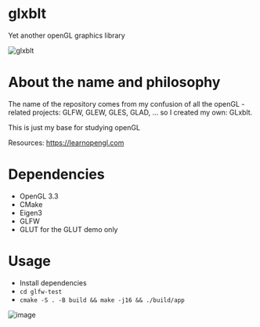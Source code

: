 # glxblt
Yet another openGL graphics library

![glxblt](https://user-images.githubusercontent.com/17768288/149989660-6f7a4e49-4d70-4418-be20-0cbd31324751.jpg)

# About the name and philosophy

The name of the repository comes from my confusion of all the openGL -related projects: GLFW, GLEW, GLES, GLAD, ... so I created my own: GLxblt.

This is just my base for studying openGL

Resources: https://learnopengl.com

# Dependencies
- OpenGL 3.3
- CMake
- Eigen3
- GLFW
- GLUT for the GLUT demo only

# Usage
- Install dependencies
- `cd glfw-test`
- `cmake -S . -B build && make -j16 && ./build/app`

![image](https://user-images.githubusercontent.com/17768288/152810635-1973b975-4150-4360-b9da-b4c31099f9d5.png)
